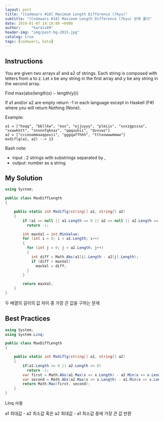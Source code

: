 ```yaml
---
layout: post
title: "[Codewars #18] Maximum Length Difference (7kyu)"
subtitle: "[Codewars #18] Maximum Length Difference (7kyu) 문제 풀이"
date: 2019-01-07 14:18:00 +0900
author:     "karais89"
header-img: "img/post-bg-2015.jpg"
catalog: true
tags: [codewars, kata]
---
```


## Instructions

You are given two arrays a1 and a2 of strings. Each string is composed with letters from a to z. Let x be any string in the first array and y be any string in the second array.

Find max(abs(length(x) − length(y)))

If a1 and/or a2 are empty return -1 in each language except in Haskell (F#) where you will return Nothing (None).

Example:

```
a1 = ["hoqq", "bbllkw", "oox", "ejjuyyy", "plmiis", "xxxzgpsssa", "xxwwkktt", "znnnnfqknaz", "qqquuhii", "dvvvwz"]
a2 = ["cccooommaaqqoxii", "gggqaffhhh", "tttoowwwmmww"]
mxdiflg(a1, a2) --> 13
```

Bash note:
- input : 2 strings with substrings separated by ,
- output: number as a string

## My Solution

```csharp
using System;

public class MaxDiffLength
{

    public static int Mxdiflg(string[] a1, string[] a2)
    {
        if (a1 == null || a1.Length == 0 || a2 == null || a2.Length == 0)
          return -1;

        int maxVal = int.MinValue;
        for (int i = 0; i < a1.Length; i++)
        {
          for (int j = 0; j < a2.Length; j++)
          {
            int diff = Math.Abs(a1[i].Length - a2[j].Length);
            if (diff > maxVal)
              maxVal = diff;
          }
        }

        return maxVal;
    }
}
```

두 배열의 길이의 값 차이 중 가장 큰 값을 구하는 문제

## Best Practices

```csharp
using System;
using System.Linq;

public class MaxDiffLength
{

    public static int Mxdiflg(string[] a1, string[] a2)
    {
        if(a1.Length <= 0 || a2.Length <= 0)
          return -1;
        var first = Math.Abs(a1.Max(x => x.Length) - a2.Min(x => x.Length));
        var second = Math.Abs(a2.Max(x => x.Length) - a1.Min(x => x.Length));
        return Math.Max(first, second);
    }
}
```

Linq 사용

a1 최대값 - a2 최소값 혹은 a2 최대값 - a1 최소값 중에 가장 큰 값 반환